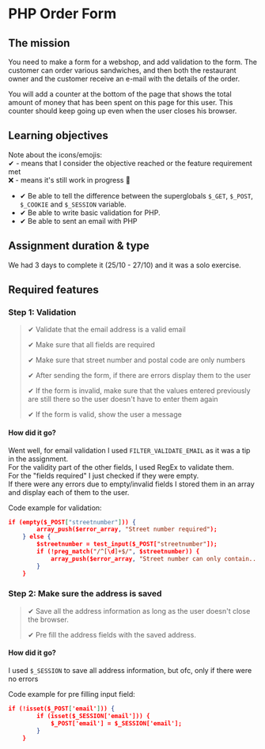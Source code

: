 # PHP Order Form

## The mission

You need to make a form for a webshop, and add validation to the form. The customer can order various sandwiches, and then both the restaurant owner and the customer receive an e-mail with the details of the order.

You will add a counter at the bottom of the page that shows the total amount of money that has been spent on this page for this user. This counter should keep going up even when the user closes his browser.

## Learning objectives

Note about the icons/emojis:  
✔ - means that I consider the objective reached or the feature requirement met  
❌ - means it's still work in progress 🤫

- ✔ Be able to tell the difference between the superglobals `$_GET`, `$_POST`, `$_COOKIE` and `$_SESSION` variable.
- ✔ Be able to write basic validation for PHP.
- ✔ Be able to sent an email with PHP

## Assignment duration & type

We had 3 days to complete it (25/10 - 27/10) and it was a solo exercise.

## Required features

### Step 1: Validation

> ✔ Validate that the email address is a valid email
>
> ✔ Make sure that all fields are required
>
> ✔ Make sure that street number and postal code are only numbers
>
> ✔ After sending the form, if there are errors display them to the user
>
> ✔ If the form is invalid, make sure that the values entered previously are still there so the user doesn't have to enter them again
>
> ✔ If the form is valid, show the user a message

#### How did it go?

Went well, for email validation I used `FILTER_VALIDATE_EMAIL` as it was a tip in the assignment.  
For the validity part of the other fields, I used RegEx to validate them.  
For the "fields required" I just checked if they were empty.  
If there were any errors due to empty/invalid fields I stored them in an array and display each of them to the user.

Code example for validation:

```json
if (empty($_POST["streetnumber"])) {
        array_push($error_array, "Street number required");
    } else {
        $streetnumber = test_input($_POST["streetnumber"]);
        if (!preg_match("/^[\d]+$/", $streetnumber)) {
            array_push($error_array, "Street number can only contain... numbers");
        }
    }
```

### Step 2: Make sure the address is saved

> ✔ Save all the address information as long as the user doesn't close the browser.
>
> ✔ Pre fill the address fields with the saved address.

#### How did it go?

I used `$_SESSION` to save all address information, but ofc, only if there were no errors

Code example for pre filling input field:

```json
if (!isset($_POST['email'])) {
        if (isset($_SESSION['email'])) {
            $_POST['email'] = $_SESSION['email'];
        }
    }
```
